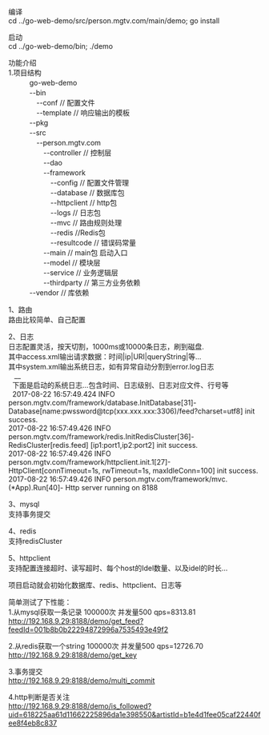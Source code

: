 编译<br>
cd ../go-web-demo/src/person.mgtv.com/main/demo; go install<br>

启动<br>
cd ../go-web-demo/bin; ./demo<br>

功能介绍<br>
1.项目结构<br>
　　　go-web-demo<br>
　　　--bin<br>
　　　　--conf   // 配置文件<br>
　　　　--template // 响应输出的模板<br>
　　　--pkg<br>
　　　--src <br>
　　　　--person.mgtv.com<br>
　　　　　--controller // 控制层<br>
　　　　　--dao  <br>
　　　　　--framework<br>
　　　　　　--config // 配置文件管理<br>
　　　　　　--database // 数据库包<br>
　　　　　　--httpclient // http包<br>
　　　　　　--logs // 日志包<br>
　　　　　　--mvc // 路由规则处理<br>
　　　　　　--redis //Redis包<br>
　　　　　　--resultcode // 错误码常量<br>
　　　　　--main // main包 启动入口<br>
　　　　　--model // 模块层<br>
　　　　　--service // 业务逻辑层<br>
　　　　　--thirdparty // 第三方业务依赖<br>
　　　--vendor // 库依赖<br>

1、路由<br>
   路由比较简单、自己配置 <br>

2、日志<br>
    日志配置灵活，按天切割，1000ms或10000条日志，刷到磁盘.<br>
    其中access.xml输出请求数据：时间|ip|URI|queryString|等...<br>
    其中system.xml输出系统日志，如有异常自动分割到error.log日志<br>
    __<br>
    下面是启动的系统日志...包含时间、日志级别、日志对应文件、行号等<br>
    2017-08-22 16:57:49.424 INFO person.mgtv.com/framework/database.InitDatabase[31]- Database[name:pwssword@tcp(xxx.xxx.xxx:3306)/feed?charset=utf8] init success.<br>
2017-08-22 16:57:49.426 INFO person.mgtv.com/framework/redis.InitRedisCluster[36]- RedisCluster[redis.feed] [ip1:port1,ip2:port2] init success.<br>
2017-08-22 16:57:49.426 INFO person.mgtv.com/framework/httpclient.init.1[27]- HttpClient[connTimeout=1s, rwTimeout=1s, maxIdleConn=100] init success.<br>
2017-08-22 16:57:49.426 INFO person.mgtv.com/framework/mvc.(*App).Run[40]- Http server running on 8188<br>

3、mysql<br>
    支持事务提交<br>
    
4、redis<br>
    支持redisCluster<br>
  
5、httpclient<br>
    支持配置连接超时、读写超时、每个host的Idel数量、以及idel的时长...    <br>    

项目启动就会初始化数据库、redis、httpclient、日志等<br>

简单测试了下性能：<br>
1.从mysql获取一条记录 100000次 并发量500 qps=8313.81<br>
http://192.168.9.29:8188/demo/get_feed?feedId=001b8b0b22294872996a7535493e49f2<br>

2.从redis获取一个string 100000次 并发量500 qps=12726.70<br>
http://192.168.9.29:8188/demo/get_key<br>

3.事务提交<br>
http://192.168.9.29:8188/demo/multi_commit<br>

4.http判断是否关注<br>
http://192.168.9.29:8188/demo/is_followed?uid=618225aa61d11662225896da1e398550&artistId=b1e4d1fee05caf22440fee8f4eb8c837<br>
